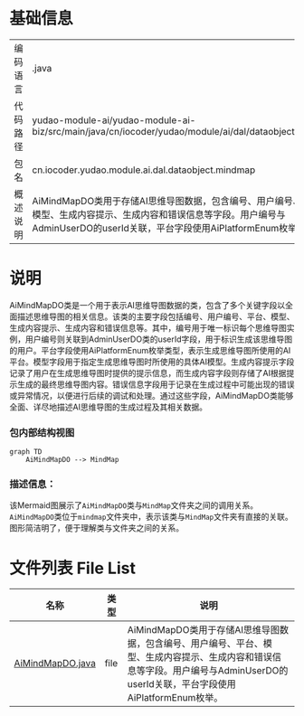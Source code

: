 # 基础信息

|      |      |
|------|------|
| 编码语言 | .java |
| 代码路径 | yudao-module-ai/yudao-module-ai-biz/src/main/java/cn/iocoder/yudao/module/ai/dal/dataobject/mindmap |
| 包名 | cn.iocoder.yudao.module.ai.dal.dataobject.mindmap |
| 概述说明 | AiMindMapDO类用于存储AI思维导图数据，包含编号、用户编号、平台、模型、生成内容提示、生成内容和错误信息等字段。用户编号与AdminUserDO的userId关联，平台字段使用AiPlatformEnum枚举。 |

# 说明

AiMindMapDO类是一个用于表示AI思维导图数据的类，包含了多个关键字段以全面描述思维导图的相关信息。该类的主要字段包括编号、用户编号、平台、模型、生成内容提示、生成内容和错误信息等。其中，编号用于唯一标识每个思维导图实例，用户编号则关联到AdminUserDO类的userId字段，用于标识生成该思维导图的用户。平台字段使用AiPlatformEnum枚举类型，表示生成思维导图所使用的AI平台。模型字段用于指定生成思维导图时所使用的具体AI模型。生成内容提示字段记录了用户在生成思维导图时提供的提示信息，而生成内容字段则存储了AI根据提示生成的最终思维导图内容。错误信息字段用于记录在生成过程中可能出现的错误或异常情况，以便进行后续的调试和处理。通过这些字段，AiMindMapDO类能够全面、详尽地描述AI思维导图的生成过程及其相关数据。


### 包内部结构视图

```mermaid
graph TD
    AiMindMapDO --> MindMap
```

### 描述信息：
该Mermaid图展示了`AiMindMapDO`类与`MindMap`文件夹之间的调用关系。`AiMindMapDO`类位于`mindmap`文件夹中，表示该类与`MindMap`文件夹有直接的关联。图形简洁明了，便于理解类与文件夹之间的关系。

# 文件列表 File List

| 名称   | 类型  | 说明 |
|-------|------|-------------|
| [AiMindMapDO.java](AiMindMapDO.md) | file | AiMindMapDO类用于存储AI思维导图数据，包含编号、用户编号、平台、模型、生成内容提示、生成内容和错误信息等字段。用户编号与AdminUserDO的userId关联，平台字段使用AiPlatformEnum枚举。 |


